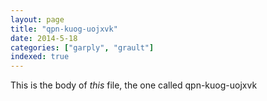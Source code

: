 ```yaml
---
layout: page
title: "qpn-kuog-uojxvk"
date: 2014-5-18
categories: ["garply", "grault"]
indexed: true
---
```

This is the body of _this_ file, the one called qpn-kuog-uojxvk
